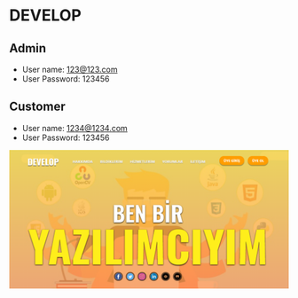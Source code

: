 # DEVELOP

## Admin 
- User name: 123@123.com 
- User Password: 123456

## Customer 
- User name: 1234@1234.com 
- User Password: 123456

![](screenshot.png)
